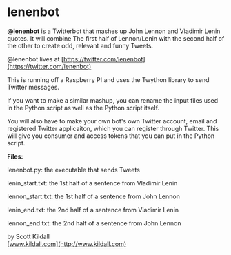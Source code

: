 lenenbot
========

**@lenenbot** is a Twitterbot that mashes up John Lennon and Vladimir Lenin quotes. It will combine The first half of Lennon/Lenin with the second half of the other to create odd, relevant and funny Tweets.

@lenenbot lives at [https://twitter.com/lenenbot](https://twitter.com/lenenbot)

This is running off a Raspberry PI and uses the Twython library to send Twitter messages.

If you want to make a similar mashup, you can rename the input files used in the Python script as well as the Python script itself.

You will also have to make your own bot's own Twitter account, email and registered Twitter applicaiton, which you can register through Twitter. This will give you consumer and access tokens that you can put in the Python script. 

**Files:**

lenenbot.py: the executable that sends Tweets 

lenin_start.txt: the 1st half of a sentence from Vladimir Lenin

lennon_start.txt: the 1st half of a sentence from John Lennon

lenin_end.txt: the 2nd half of a sentence from Vladimir Lenin

lennon_end.txt: the 2nd half of a sentence from John Lennon

by Scott Kildall  
[www.kildall.com](http://www.kildall.com)



